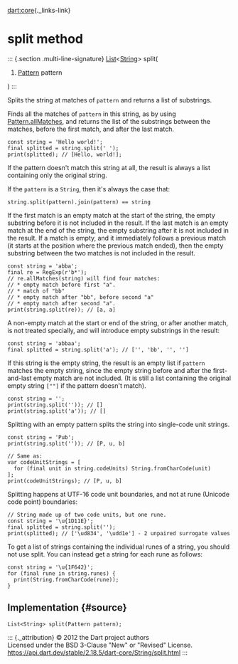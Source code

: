[dart:core](../../dart-core/dart-core-library){._links-link}

split method
============

::: {.section .multi-line-signature}
[List](../list-class)\<[String](../string-class)\> split(

1.  [Pattern](../pattern-class) pattern

)
:::

Splits the string at matches of `pattern` and returns a list of
substrings.

Finds all the matches of `pattern` in this string, as by using
[Pattern.allMatches](../pattern/allmatches), and returns the list of the
substrings between the matches, before the first match, and after the
last match.

``` {.language-dart data-language="dart"}
const string = 'Hello world!';
final splitted = string.split(' ');
print(splitted); // [Hello, world!];
```

If the pattern doesn\'t match this string at all, the result is always a
list containing only the original string.

If the `pattern` is a `String`, then it\'s always the case that:

``` {.language-dart data-language="dart"}
string.split(pattern).join(pattern) == string
```

If the first match is an empty match at the start of the string, the
empty substring before it is not included in the result. If the last
match is an empty match at the end of the string, the empty substring
after it is not included in the result. If a match is empty, and it
immediately follows a previous match (it starts at the position where
the previous match ended), then the empty substring between the two
matches is not included in the result.

``` {.language-dart data-language="dart"}
const string = 'abba';
final re = RegExp(r'b*');
// re.allMatches(string) will find four matches:
// * empty match before first "a".
// * match of "bb"
// * empty match after "bb", before second "a"
// * empty match after second "a".
print(string.split(re)); // [a, a]
```

A non-empty match at the start or end of the string, or after another
match, is not treated specially, and will introduce empty substrings in
the result:

``` {.language-dart data-language="dart"}
const string = 'abbaa';
final splitted = string.split('a'); // ['', 'bb', '', '']
```

If this string is the empty string, the result is an empty list if
`pattern` matches the empty string, since the empty string before and
after the first-and-last empty match are not included. (It is still a
list containing the original empty string `[""]` if the pattern doesn\'t
match).

``` {.language-dart data-language="dart"}
const string = '';
print(string.split('')); // []
print(string.split('a')); // []
```

Splitting with an empty pattern splits the string into single-code unit
strings.

``` {.language-dart data-language="dart"}
const string = 'Pub';
print(string.split('')); // [P, u, b]

// Same as:
var codeUnitStrings = [
  for (final unit in string.codeUnits) String.fromCharCode(unit)
];
print(codeUnitStrings); // [P, u, b]
```

Splitting happens at UTF-16 code unit boundaries, and not at rune
(Unicode code point) boundaries:

``` {.language-dart data-language="dart"}
// String made up of two code units, but one rune.
const string = '\u{1D11E}';
final splitted = string.split('');
print(splitted); // ['\ud834', '\udd1e'] - 2 unpaired surrogate values
```

To get a list of strings containing the individual runes of a string,
you should not use split. You can instead get a string for each rune as
follows:

``` {.language-dart data-language="dart"}
const string = '\u{1F642}';
for (final rune in string.runes) {
  print(String.fromCharCode(rune));
}
```

Implementation {#source}
--------------

``` {.language-dart data-language="dart"}
List<String> split(Pattern pattern);
```

::: {._attribution}
© 2012 the Dart project authors\
Licensed under the BSD 3-Clause \"New\" or \"Revised\" License.\
<https://api.dart.dev/stable/2.18.5/dart-core/String/split.html>
:::
